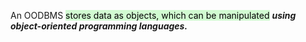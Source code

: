 An OODBMS <mark style="background: #BBFABBA6;">stores data as objects, which can be manipulated</mark> ***using object-oriented programming languages.***